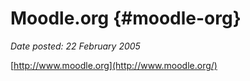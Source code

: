 # Moodle.org {#moodle-org}

_Date posted: 22 February 2005_

[http://www.moodle.org](http://www.moodle.org/)